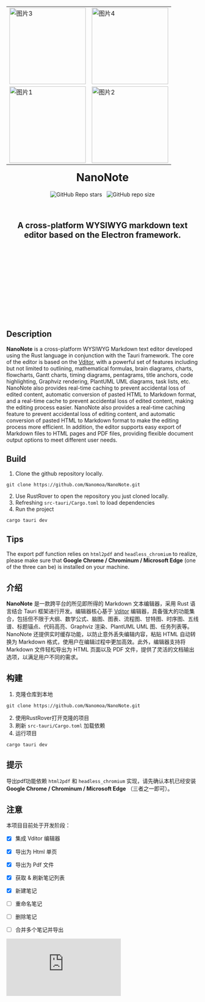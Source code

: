 <div align="center">
<table align="left">
  <tr>
    <td><img src="https://img2.imgtp.com/2024/02/21/B7qlGwfi.png" alt="图片3" width="200"/></td>
    <td><img src="https://img2.imgtp.com/2024/02/21/JcTS3Qvc.png" alt="图片4" width="200"/></td>
  </tr>
  <tr>
    <td><img src="https://img2.imgtp.com/2024/02/21/khpiSrre.png" alt="图片1" width="200"/></td>
    <td><img src="https://img2.imgtp.com/2024/02/21/2vhD7hLI.png" alt="图片2" width="200"/></td>
  </tr>
</table>

# NanoNote

![GitHub Repo stars](https://img.shields.io/github/stars/Nanomoa/NanoNote) &nbsp;
![GitHub repo size](https://img.shields.io/github/repo-size/Nanomoa/NanoNote)


<br>

## A cross-platform WYSIWYG markdown text editor based on the Electron framework.

</div>

<br>
<br>
<br>
<br>
<br>
<br>
<br>
<br>
<br>
<br>
<br>

## Description
**NanoNote** is a cross-platform WYSIWYG Markdown text editor developed using the Rust language in conjunction with the Tauri framework. The core of the editor is based on the [Vditor](https://github.com/Vanessa219/vditor), with a powerful set of features including but not limited to outlining, mathematical formulas, brain diagrams, charts, flowcharts, Gantt charts, timing diagrams, pentagrams, title anchors, code highlighting, Graphviz rendering, PlantUML UML diagrams, task lists, etc. NanoNote also provides real-time caching to prevent accidental loss of edited content, automatic conversion of pasted HTML to Markdown format, and a real-time cache to prevent accidental loss of edited content, making the editing process easier. NanoNote also provides a real-time caching feature to prevent accidental loss of editing content, and automatic conversion of pasted HTML to Markdown format to make the editing process more efficient. In addition, the editor supports easy export of Markdown files to HTML pages and PDF files, providing flexible document output options to meet different user needs.

## Build
1. Clone the github repository locally.
```
git clone https://github.com/Nanomoa/NanoNote.git
``` 
2. Use RustRover to open the repository you just cloned locally.
3. Refreshing `src-tauri/Cargo.toml` to load dependencies
4. Run the project
```
cargo tauri dev
```

## Tips
The export pdf function relies on `html2pdf` and `headless_chromium` to realize, please make sure that **Google Chrome / Chrominum / Microsoft Edge** (one of the three can be) is installed on your machine.


## 介绍
**NanoNote** 是一款跨平台的所见即所得的 Markdown 文本编辑器，采用 Rust 语言结合 Tauri 框架进行开发。编辑器核心基于 [Vditor](https://github.com/Vanessa219/vditor) 编辑器，具备强大的功能集合，包括但不限于大纲、数学公式、脑图、图表、流程图、甘特图、时序图、五线谱、标题锚点、代码高亮、Graphviz 渲染、PlantUML UML 图、任务列表等。NanoNote 还提供实时缓存功能，以防止意外丢失编辑内容，粘贴 HTML 自动转换为 Markdown 格式，使用户在编辑过程中更加高效。此外，编辑器支持将 Markdown 文件轻松导出为 HTML 页面以及 PDF 文件，提供了灵活的文档输出选项，以满足用户不同的需求。

## 构建
1. 克隆仓库到本地
```
git clone https://github.com/Nanomoa/NanoNote.git
``` 
2. 使用RustRover打开克隆的项目
3. 刷新 `src-tauri/Cargo.toml` 加载依赖
4. 运行项目
```
cargo tauri dev
```
## 提示
导出pdf功能依赖 `html2pdf` 和 `headless_chromium` 实现，请先确认本机已经安装 **Google Chrome / Chrominum / Microsoft Edge** （三者之一即可）。

## 注意
本项目目前处于开发阶段：
- [x] 集成 Vditor 编辑器
- [x] 导出为 Html 单页
- [x] 导出为 Pdf 文件
- [x] 获取 & 刷新笔记列表
- [x] 新建笔记
- [ ] 重命名笔记
- [ ] 删除笔记
- [ ] 合并多个笔记并导出


[![Stargazers repo roster for @Nanomoa/NanoNote](https://bytecrank.com/nastyox/reporoster/php/stargazersSVG.php?user=Nanomoa&repo=NanoNote)](https://github.com/Nanomoa/NanoNote)

